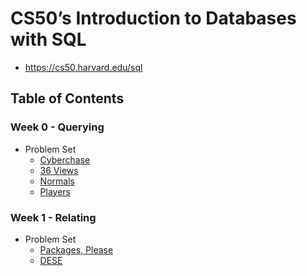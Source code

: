 # CS50’s Introduction to Databases with SQL

- <https://cs50.harvard.edu/sql>

## Table of Contents

### Week 0 - Querying

- Problem Set
  - [Cyberchase](Week%2000/cyberchase/)
  - [36 Views](Week%2000/views/)
  - [Normals](Week%2000/normals/)
  - [Players](Week%2000/players/)

### Week 1 - Relating

- Problem Set
  - [Packages, Please](Week%2001/packages/)
  - [DESE](Week%2001/dese/)
